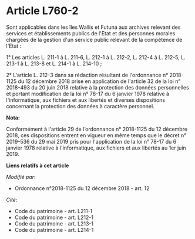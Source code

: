 # Article L760-2

Sont applicables dans les îles Wallis et Futuna aux archives relevant des services et établissements publics de l'Etat et des
personnes morales chargées de la gestion d'un service public relevant de la compétence de l'Etat :

1° Les articles L. 211-1 à L. 211-6, L. 212-1 à L. 212-2, L. 212-4 à L. 212-5, L. 213-1 à L. 213-8 et L. 214-1 à L. 214-10 ;

2° L'article L. 212-3 dans sa rédaction résultant de l'ordonnance n° 2018-1125 du 12 décembre 2018 prise en application de
l'article 32 de la loi n° 2018-493 du 20 juin 2018 relative à la protection des données personnelles et portant modification
de la loi n° 78-17 du 6 janvier 1978 relative à l'informatique, aux fichiers et aux libertés et diverses dispositions
concernant la protection des données à caractère personnel.

**Nota:**

Conformément à l'article 29 de l’ordonnance n° 2018-1125 du 12 décembre 2018, ces dispositions entrent en vigueur en même
temps que le décret n° 2019-536 du 29 mai 2019 pris pour l'application de la loi n° 78-17 du 6 janvier 1978 relative à
l'informatique, aux fichiers et aux libertés au 1er juin 2019.

**Liens relatifs à cet article**

_Modifié par_:

  - Ordonnance n°2018-1125 du 12 décembre 2018 - art. 12

_Cite_:

  - Code du patrimoine - art. L211-1
  - Code du patrimoine - art. L212-1
  - Code du patrimoine - art. L213-1
  - Code du patrimoine - art. L214-1
